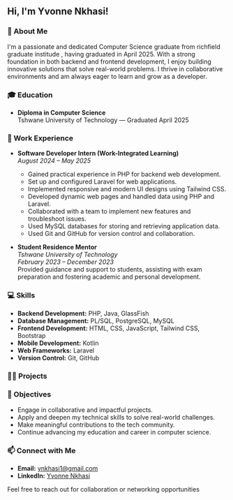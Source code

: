 ## Hi, I'm Yvonne Nkhasi!

### 📝 About Me
I'm a passionate and dedicated Computer Science graduate from richfield graduate institude , having graduated in April 2025. With a strong foundation in both backend and frontend development, I enjoy building innovative solutions that solve real-world problems. I thrive in collaborative environments and am always eager to learn and grow as a developer.

### 🎓 Education
- **Diploma in Computer Science**  
  Tshwane University of Technology — Graduated April 2025

### 💼 Work Experience
- **Software Developer Intern (Work-Integrated Learning)**  
  *August 2024 – May 2025*  
  - Gained practical experience in PHP for backend web development.  
  - Set up and configured Laravel for web applications.  
  - Implemented responsive and modern UI designs using Tailwind CSS.  
  - Developed dynamic web pages and handled data using PHP and Laravel.  
  - Collaborated with a team to implement new features and troubleshoot issues.  
  - Used MySQL databases for storing and retrieving application data.  
  - Used Git and GitHub for version control and collaboration.

- **Student Residence Mentor**  
  *Tshwane University of Technology*  
  *February 2023 – December 2023*  
  Provided guidance and support to students, assisting with exam preparation and fostering academic and personal development.

### 💻 Skills
- **Backend Development:** PHP, Java, GlassFish  
- **Database Management:** PL/SQL, PostgreSQL, MySQL  
- **Frontend Development:** HTML, CSS, JavaScript, Tailwind CSS, Bootstrap  
- **Mobile Development:** Kotlin  
- **Web Frameworks:** Laravel
- **Version Control:** Git, GitHub

### 👨‍💻 Projects

### 🌟 Objectives
- Engage in collaborative and impactful projects.  
- Apply and deepen my technical skills to solve real-world challenges.  
- Make meaningful contributions to the tech community.  
- Continue advancing my education and career in computer science.

### 📫 Connect with Me
- **Email:** [ynkhasi1@gmail.com](mailto:ynkhasi1@gmail.com)  
- **LinkedIn:** [Yvonne Nkhasi](linkedin.com/in/yvonne-nkhasi-ab5bba378)

Feel free to reach out for collaboration or networking opportunities
